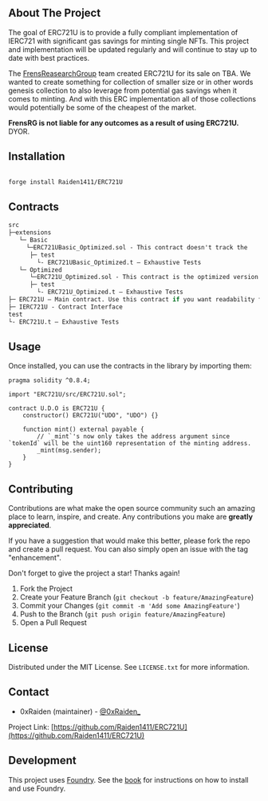 <!-- ABOUT THE PROJECT -->

## About The Project

The goal of ERC721U is to provide a fully compliant implementation of IERC721 with significant gas savings for minting single NFTs. This project and implementation will be updated regularly and will continue to stay up to date with best practices.

The [FrensReasearchGroup](https://twitter.com/FrensRG) team created ERC721U for its sale on TBA. We wanted to create something for collection of smaller size or in other words genesis collection to also leverage from potential gas savings when it comes to minting. And with this ERC implementation all of those collections would potentially be some of the cheapest of the market.

**FrensRG is not liable for any outcomes as a result of using ERC721U.** DYOR.

## Installation

```sh

forge install Raiden1411/ERC721U

```

## Contracts

```ml
src
├─extensions  
   └─ Basic
     └─ERC721UBasic_Optimized.sol - This contract doesn't track the    total supply neither the burnt tokens. Use this if you only care about gas savings.
      ├─ test
        └- ERC721UBasic_Optimized.t — Exhaustive Tests
   └─ Optimized
      └─ERC721U_Optimized.sol - This contract is the optimized version of ERC721U. It has everything that ERC721U.sol has but with  gas savings.
      ├─ test
        └- ERC721U_Optimized.t — Exhaustive Tests            
├─ ERC721U — Main contract. Use this contract if you want readability from it.
├─ IERC721U - Contract Interface
test
└- ERC721U.t — Exhaustive Tests
```

<!-- USAGE EXAMPLES -->

## Usage

Once installed, you can use the contracts in the library by importing them:

```solidity
pragma solidity ^0.8.4;

import "ERC721U/src/ERC721U.sol";

contract U.D.O is ERC721U {
    constructor() ERC721U("UDO", "UDO") {}

    function mint() external payable {
        // `_mint`'s now only takes the address argument since `tokenId` will be the uint160 representation of the minting address.
        _mint(msg.sender);
    }
}
```

<!-- CONTRIBUTING -->

## Contributing

Contributions are what make the open source community such an amazing place to learn, inspire, and create. Any contributions you make are **greatly appreciated**.

If you have a suggestion that would make this better, please fork the repo and create a pull request. You can also simply open an issue with the tag "enhancement".

Don't forget to give the project a star! Thanks again!

1. Fork the Project
2. Create your Feature Branch (`git checkout -b feature/AmazingFeature`)
3. Commit your Changes (`git commit -m 'Add some AmazingFeature'`)
4. Push to the Branch (`git push origin feature/AmazingFeature`)
5. Open a Pull Request

<!-- LICENSE -->

## License

Distributed under the MIT License. See `LICENSE.txt` for more information.

<!-- CONTACT -->

## Contact
- 0xRaiden (maintainer) - [@0xRaiden_](https://twitter.com/0xRaiden_)

Project Link: [https://github.com/Raiden1411/ERC721U](https://github.com/Raiden1411/ERC721U)


## Development

This project uses [Foundry](https://getfoundry.sh). See the [book](https://book.getfoundry.sh/getting-started/installation.html) for instructions on how to install and use Foundry.
